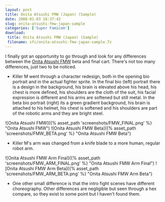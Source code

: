 ```yaml
---
layout: post
title: Onita Atsushi FMW (Japan) (Sample)
date: 2008-01-03 16:37:42
slug: onita-atsushi-fmw-japan-sample
categories: ['Super Famicom']
download:
 title: Onita Atsushi FMW (Japan) (Sample)
 filename: sfc/onita-atsushi-fmw-japan-sample.7z
---
```


I finally got an opportunity to go through and look for any differences between the [Onita Atsushi FMW](http://superfamicom.org/info/onita-atsushi-fmw/ "Onita Atsushi FMW") beta and final cart. There's not too many differences, just two to be noticed.

- Killer M went through a character redesign, both in the opening bio portrait and in the actual fighter sprite. In the final bio (left) portrait there is a design in the background, his brain is elevated above his head, his chest is more defined, his shoulders are the cloth of the suit, his facial expression is different and his arms are softened but still metal. In the beta bio portrait (right) its a green gradient background, his brain is attached to his helmet, his chest is softened and his shoulders are part of the robotic arms and they are bright steel.

![Onita Atsushi FMW]({% asset_path 'screenshots/FMW_FINAL.png' %} "Onita Atsushi FMW")
![Onita Atsushi FMW Beta]({% asset_path 'screenshots/FMW_BETA.png' %} "Onita Atsushi FMW Beta")

- Killer M's arm was changed from a knife blade to a more human, regular robot arm.

![Onita Atsushi FMW Arm Final]({% asset_path 'screenshots/FMW_ARM_FINAL.png' %} "Onita Atsushi FMW Arm Final")
![Onita Atsushi FMW Arm Beta]({% asset_path 'screenshots/FMW_ARM_BETA.png' %} "Onita Atsushi FMW Arm Beta")

- One other small difference is that the intro fight scenes have different choreography. Other differences are negligible but seen through a hex compare, so they exist to some point but I haven't found them.

